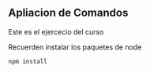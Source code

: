 ## Apliacion de Comandos
Este es el ejercecio del curso

Recuerden instalar los paquetes de node 

````
npm install
````
